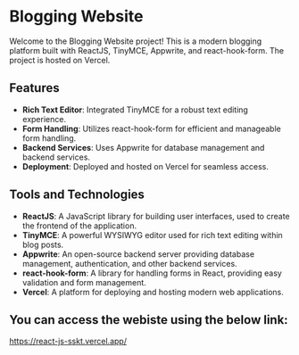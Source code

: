# Blogging Website

Welcome to the Blogging Website project! This is a modern blogging platform built with ReactJS, TinyMCE, Appwrite, and react-hook-form. The project is hosted on Vercel.

## Features

- **Rich Text Editor**: Integrated TinyMCE for a robust text editing experience.
- **Form Handling**: Utilizes react-hook-form for efficient and manageable form handling.
- **Backend Services**: Uses Appwrite for database management and backend services.
- **Deployment**: Deployed and hosted on Vercel for seamless access.

## Tools and Technologies

- **ReactJS**: A JavaScript library for building user interfaces, used to create the frontend of the application.
- **TinyMCE**: A powerful WYSIWYG editor used for rich text editing within blog posts.
- **Appwrite**: An open-source backend server providing database management, authentication, and other backend services.
- **react-hook-form**: A library for handling forms in React, providing easy validation and form management.
- **Vercel**: A platform for deploying and hosting modern web applications.

## You can access the webiste using the below link:

https://react-js-sskt.vercel.app/